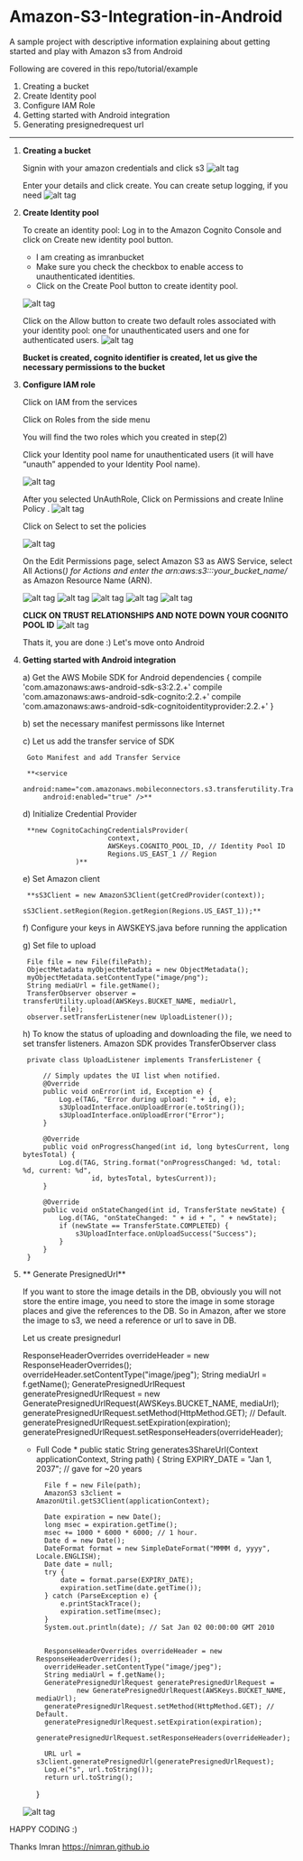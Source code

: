 # Amazon-S3-Integration-in-Android
A sample project with descriptive information explaining about getting started and play with Amazon s3 from Android


Following are covered in this repo/tutorial/example
1) Creating a bucket
2) Create Identity pool
3) Configure IAM Role
4) Getting started with Android integration
5) Generating presignedrequest url


--------------------------------
1) **Creating a bucket**

    Signin with your amazon credentials and click s3
    ![alt tag](https://raw.githubusercontent.com/nimran/Amazon-S3-Integration-in-Android/master/images/create%20bucket.png)

    Enter your details and click create. You can create setup logging, if you need
    ![alt tag](https://raw.githubusercontent.com/nimran/Amazon-S3-Integration-in-Android/master/images/enter%20bucket%20details.png)

2) **Create Identity pool**

    To create an identity pool:
    Log in to the Amazon Cognito Console and click on Create new identity pool button.

    - I am creating as imranbucket
    - Make sure you check the checkbox to enable access to unauthenticated identities.
    - Click on the Create Pool button to create identity pool.


    ![alt tag](https://raw.githubusercontent.com/nimran/Amazon-S3-Integration-in-Android/master/images/create_identity_pool-1.png)


    Click on the Allow button to create two default roles associated with your identity pool: one for unauthenticated users and one for authenticated users.
    ![alt tag](https://raw.githubusercontent.com/nimran/Amazon-S3-Integration-in-Android/master/images/create_identity_pool-2.png)


    **Bucket is created, cognito identifier is created, let us give the necessary permissions to the bucket**


3) **Configure IAM role**

    Click on IAM from the services

    Click on Roles from the side menu

    You will find the two roles which you created in step(2)

    Click your Identity pool name for unauthenticated users (it will have “unauth” appended to your Identity Pool name).

    ![alt tag](https://raw.githubusercontent.com/nimran/Amazon-S3-Integration-in-Android/master/images/iam-1.png)


    After you selected UnAuthRole, Click on Permissions and create Inline Policy .
    ![alt tag](https://raw.githubusercontent.com/nimran/Amazon-S3-Integration-in-Android/master/images/iam-2.png)

    Click on Select to set the policies

    ![alt tag](https://raw.githubusercontent.com/nimran/Amazon-S3-Integration-in-Android/master/images/iam-3.png)

    On the Edit Permissions page, select Amazon S3 as AWS Service, select All Actions(*) for Actions and enter the arn:aws:s3:::your_bucket_name/* as Amazon Resource Name (ARN).

    ![alt tag](https://raw.githubusercontent.com/nimran/Amazon-S3-Integration-in-Android/master/images/iam-4.png)
    ![alt tag](https://raw.githubusercontent.com/nimran/Amazon-S3-Integration-in-Android/master/images/iam-5.png)
    ![alt tag](https://raw.githubusercontent.com/nimran/Amazon-S3-Integration-in-Android/master/images/iam-6.png)
    ![alt tag](https://raw.githubusercontent.com/nimran/Amazon-S3-Integration-in-Android/master/images/iam-7.png)
    ![alt tag](https://raw.githubusercontent.com/nimran/Amazon-S3-Integration-in-Android/master/images/iam-8.png)


    **CLICK ON TRUST RELATIONSHIPS AND NOTE DOWN YOUR COGNITO POOL ID**
    ![alt tag](https://github.com/nimran/Amazon-S3-Integration-in-Android/blob/master/images/cognito%20pool%20id.png)

    Thats it, you are done :) Let's move onto Android


4) **Getting started with Android integration**

    a) Get the AWS Mobile SDK for Android
    dependencies {
        compile 'com.amazonaws:aws-android-sdk-s3:2.2.+'
            compile 'com.amazonaws:aws-android-sdk-cognito:2.2.+'
            compile 'com.amazonaws:aws-android-sdk-cognitoidentityprovider:2.2.+'
    }

    b) set the necessary manifest permissons like Internet

    c) Let us add the transfer service of SDK

        Goto Manifest and add Transfer Service

        **<service
            android:name="com.amazonaws.mobileconnectors.s3.transferutility.TransferService"
            android:enabled="true" />**


     d) Initialize Credential Provider

        **new CognitoCachingCredentialsProvider(
                            context,
                            AWSKeys.COGNITO_POOL_ID, // Identity Pool ID
                            Regions.US_EAST_1 // Region
                    )**

     e) Set Amazon client

        **sS3Client = new AmazonS3Client(getCredProvider(context));
                    sS3Client.setRegion(Region.getRegion(Regions.US_EAST_1));**


     f) Configure your keys in AWSKEYS.java before running the application

     g) Set file to upload

        File file = new File(filePath);
        ObjectMetadata myObjectMetadata = new ObjectMetadata();
        myObjectMetadata.setContentType("image/png");
        String mediaUrl = file.getName();
        TransferObserver observer = transferUtility.upload(AWSKeys.BUCKET_NAME, mediaUrl,
                file);
        observer.setTransferListener(new UploadListener());

     h) To know the status of uploading and downloading the file, we need to set transfer listeners. Amazon SDK provides TransferObserver class

        private class UploadListener implements TransferListener {

            // Simply updates the UI list when notified.
            @Override
            public void onError(int id, Exception e) {
                Log.e(TAG, "Error during upload: " + id, e);
                s3UploadInterface.onUploadError(e.toString());
                s3UploadInterface.onUploadError("Error");
            }

            @Override
            public void onProgressChanged(int id, long bytesCurrent, long bytesTotal) {
                Log.d(TAG, String.format("onProgressChanged: %d, total: %d, current: %d",
                        id, bytesTotal, bytesCurrent));
            }

            @Override
            public void onStateChanged(int id, TransferState newState) {
                Log.d(TAG, "onStateChanged: " + id + ", " + newState);
                if (newState == TransferState.COMPLETED) {
                    s3UploadInterface.onUploadSuccess("Success");
                }
            }
        }


5) ** Generate PresignedUrl**

    If you want to store the image details in the DB, obviously you will not store the entire image, you need to store the image in some storage places and give the references
    to the DB. So in Amazon, after we store the image to s3, we need a reference or url to save in DB.

    Let us create presignedurl

    ResponseHeaderOverrides overrideHeader = new ResponseHeaderOverrides();
    overrideHeader.setContentType("image/jpeg");
    String mediaUrl = f.getName();
    GeneratePresignedUrlRequest generatePresignedUrlRequest =
            new GeneratePresignedUrlRequest(AWSKeys.BUCKET_NAME, mediaUrl);
    generatePresignedUrlRequest.setMethod(HttpMethod.GET); // Default.
    generatePresignedUrlRequest.setExpiration(expiration);
    generatePresignedUrlRequest.setResponseHeaders(overrideHeader);



    * Full Code *
    public static String generates3ShareUrl(Context applicationContext, String path) {
            String EXPIRY_DATE = "Jan 1, 2037"; // gave for ~20 years

            File f = new File(path);
            AmazonS3 s3client = AmazonUtil.getS3Client(applicationContext);

            Date expiration = new Date();
            long msec = expiration.getTime();
            msec += 1000 * 6000 * 6000; // 1 hour.
            Date d = new Date();
            DateFormat format = new SimpleDateFormat("MMMM d, yyyy", Locale.ENGLISH);
            Date date = null;
            try {
                date = format.parse(EXPIRY_DATE);
                expiration.setTime(date.getTime());
            } catch (ParseException e) {
                e.printStackTrace();
                expiration.setTime(msec);
            }
            System.out.println(date); // Sat Jan 02 00:00:00 GMT 2010


            ResponseHeaderOverrides overrideHeader = new ResponseHeaderOverrides();
            overrideHeader.setContentType("image/jpeg");
            String mediaUrl = f.getName();
            GeneratePresignedUrlRequest generatePresignedUrlRequest =
                    new GeneratePresignedUrlRequest(AWSKeys.BUCKET_NAME, mediaUrl);
            generatePresignedUrlRequest.setMethod(HttpMethod.GET); // Default.
            generatePresignedUrlRequest.setExpiration(expiration);
            generatePresignedUrlRequest.setResponseHeaders(overrideHeader);

            URL url = s3client.generatePresignedUrl(generatePresignedUrlRequest);
            Log.e("s", url.toString());
            return url.toString();
        }

    ![alt tag](https://raw.githubusercontent.com/nimran/Amazon-S3-Integration-in-Android/master/images/android-log.png)








HAPPY CODING :)


Thanks
Imran
https://nimran.github.io
